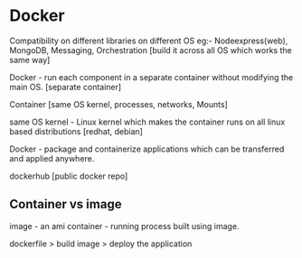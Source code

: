 # Docker
Compatibility on different libraries on different OS
eg:- Nodeexpress(web), MongoDB, Messaging, Orchestration [build it across all OS which works the same way]



Docker - run each component in a separate container without modifying the main OS. [separate container]

Container [same OS kernel, processes, networks, Mounts]


same OS kernel - Linux kernel which makes the container runs on all linux based distributions [redhat, debian]

Docker - package and containerize applications which can be transferred and applied anywhere.

dockerhub [public docker repo]


Container vs image
------------------
image - an ami 
container - running process built using image.

dockerfile > build image > deploy the application


